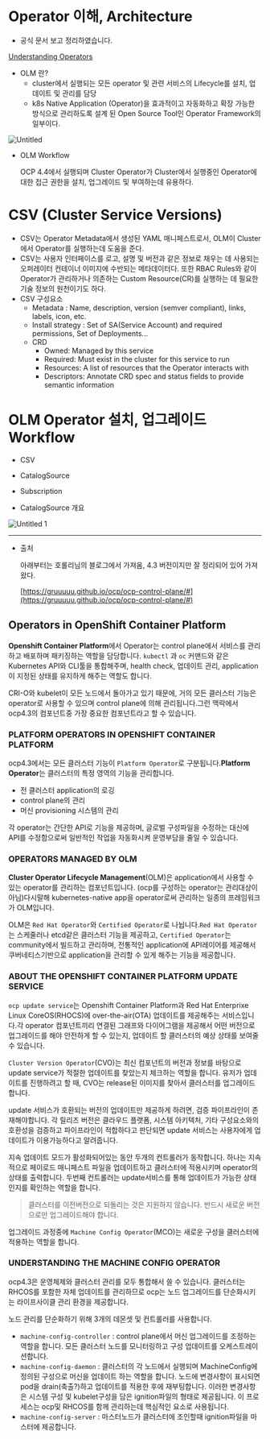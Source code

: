 # Operator 이해, Architecture

- 공식 문서 보고 정리하였습니다.

[Understanding Operators](https://docs.openshift.com/container-platform/4.4/operators/olm-what-operators-are.html)

- OLM 란?
    - cluster에서 실행되는 모든 operator 및 관련 서비스의 Lifecycle를 설치, 업데이트 및 관리를 담당
    - k8s Native Application (Operator)을 효과적이고 자동화하고 확장 가능한 방식으로 관리하도록 설계 된 Open Source Tool인 Operator Framework의 일부이다.

![Untitled](https://user-images.githubusercontent.com/67780144/94356449-c9437580-00c9-11eb-862c-95a5895c6ad2.png)



- OLM Workflow

    OCP 4.4에서 실행되며 Cluster Operator가 Cluster에서 실행중인 Operator에 대한 접근 권한을 설치, 업그레이드 및 부여하는데 유용하다.

# CSV (Cluster Service Versions)

- CSV는 Operator Metadata에서 생성된 YAML 매니페스트로서, OLM이 Cluster에서 Operator를 실행하는데 도움을 준다.
- CSV는 사용자 인터페이스를 로고, 설명 및 버전과 같은 정보로 채우는 데 사용되는 오퍼레이터 컨테이너 이미지에 수반되는 메타데이터다. 또한 RBAC Rules와 같이 Operator가 관리하거나 의존하는 Custom Resource(CR)를 실행하는 데 필요한 기술 정보의 원천이기도 하다.
- CSV 구성요소
    - Metadata : Name, description, version (semver compliant), links, labels, icon, etc.
    - Install strategy : Set of SA(Service Account) and required permissions, Set of Deployments...
    - CRD
        - Owned: Managed by this service
        - Required: Must exist in the cluster for this service to run
        - Resources: A list of resources that the Operator interacts with
        - Descriptors: Annotate CRD spec and status fields to provide semantic information

# OLM Operator 설치, 업그레이드 Workflow

- CSV
- CatalogSource
- Subscription

- CatalogSource 개요

![Untitled 1](https://user-images.githubusercontent.com/67780144/94356452-cc3e6600-00c9-11eb-8fed-c104e508cf56.png)

---

- 출처

    아래부터는 호롤리님의 블로그에서 가져옴, 4.3 버전이지만 잘 정리되어 있어 가져왔다.

    [https://gruuuuu.github.io/ocp/ocp-control-plane/#](https://gruuuuu.github.io/ocp/ocp-control-plane/#)

## **Operators in OpenShift Container Platform**

**Openshift Container Platform**에서 Operator는 control plane에서 서비스를 관리하고 배포하며 패키징하는 역할을 담당합니다. `kubectl` 과 `oc` 커맨드와 같은 Kubernetes API와 CLI툴을 통합해주며, health check, 업데이트 관리, application이 지정된 상태를 유지하게 해주는 역할도 합니다.

CRI-O와 kubelet이 모든 노드에서 돌아가고 있기 때문에, 거의 모든 클러스터 기능은 operator로 사용할 수 있으며 control plane에 의해 관리됩니다.그런 맥락에서 ocp4.3의 컴포넌트중 가장 중요한 컴포넌트라고 할 수 있습니다.

### **PLATFORM OPERATORS IN OPENSHIFT CONTAINER PLATFORM**

ocp4.3에서는 모든 클러스터 기능이 `Platform Operator`로 구분됩니다.**Platform Operator**는 클러스터의 특정 영역의 기능을 관리합니다.

- 전 클러스터 application의 로깅
- control plane의 관리
- 머신 provisioning 시스템의 관리

각 operator는 간단한 API로 기능을 제공하며, 글로벌 구성파일을 수정하는 대신에 API를 수정함으로써 일반적인 작업을 자동화시켜 운영부담을 줄일 수 있습니다.

### **OPERATORS MANAGED BY OLM**

**Cluster Operator Lifecycle Management**(OLM)은 application에서 사용할 수 있는 operator를 관리하는 컴포넌트입니다. (ocp를 구성하는 operator는 관리대상이 아님)다시말해 kubernetes-native app을 operator로써 관리하는 일종의 프레임워크가 OLM입니다.

OLM은 `Red Hat Operator`와 `Certified Operator`로 나뉩니다.`Red Hat Operator`는 스케줄러나 etcd같은 클러스터 기능을 제공하고, `Certified Operator`는 community에서 빌드하고 관리하며, 전통적인 application에 API레이어를 제공해서 쿠버네티스기반으로 application을 관리할 수 있게 해주는 기능을 제공합니다.

### **ABOUT THE OPENSHIFT CONTAINER PLATFORM UPDATE SERVICE**

`ocp update service`는 Openshift Container Platform과 Red Hat Enterprixe Linux CoreOS(RHOCS)에 over-the-air(OTA) 업데이트를 제공해주는 서비스입니다.각 operator 컴포넌트끼리 연결된 그래프와 다이어그램을 제공해서 어떤 버전으로 업그레이드를 해야 안전하게 할 수 있는지, 업데이트 할 클러스터의 예상 상태를 보여줄 수 있습니다.

`Cluster Version Operator`(CVO)는 최신 컴포넌트의 버전과 정보를 바탕으로 update service가 적절한 업데이트를 찾았는지 체크하는 역할을 합니다. 유저가 업데이트를 진행하려고 할 때, CVO는 release된 이미지를 찾아서 클러스터를 업그레이드합니다.

update 서비스가 호환되는 버전의 업데이트만 제공하게 하려면, 검증 파이프라인이 존재해야합니다. 각 릴리즈 버전은 클라우드 플랫폼, 시스템 아키텍처, 기타 구성요소와의 호환성을 검증하고 파이프라인이 적합하다고 판단되면 update 서비스는 사용자에게 업데이트가 이용가능하다고 알려줍니다.

지속 업데이트 모드가 활성화되어있는 동안 두개의 컨트롤러가 동작합니다. 하나는 지속적으로 페이로드 매니페스트 파일을 업데이트하고 클러스터에 적용시키며 operator의 상태를 출력합니다. 두번째 컨트롤러는 update서비스를 통해 업데이트가 가능한 상태인지를 확인하는 역할을 합니다.

> 클러스터를 이전버전으로 되돌리는 것은 지원하지 않습니다. 반드시 새로운 버전으로만 업그레이드해야 합니다.

업그레이드 과정중에 `Machine Config Operator`(MCO)는 새로운 구성을 클러스터에 적용하는 역할을 합니다.

### **UNDERSTANDING THE MACHINE CONFIG OPERATOR**

ocp4.3은 운영체제와 클러스터 관리를 모두 통합해서 쓸 수 있습니다. 클러스터는 RHCOS를 포함한 자체 업데이트를 관리하므로 ocp는 노드 업그레이드를 단순화시키는 라이프사이클 관리 환경을 제공합니다.

노드 관리를 단순화하기 위해 3개의 데몬셋 및 컨트롤러를 사용합니다.

- `machine-config-controller` : control plane에서 머신 업그레이드를 조정하는 역할을 합니다. 모든 클러스터 노드를 모니터링하고 구성 업데이트를 오케스트레이션합니다.
- `machine-config-daemon` : 클러스터의 각 노드에서 실행되며 MachineConfig에 정의된 구성으로 머신을 업데이트 하는 역할을 합니다. 노드에 변경사항이 표시되면 pod을 drain(축출?)하고 업데이트를 적용한 후에 재부팅합니다. 이러한 변경사항은 시스템 구성 및 kubelet구성을 담은 ignition파일의 형태로 제공됩니다. 이 프로세스는 ocp및 RHCOS를 함께 관리하는데 핵심적인 요소로 사용됩니다.
- `machine-config-server` : 마스터노드가 클러스터에 조인할때 ignition파일을 마스터에 제공합니다.
